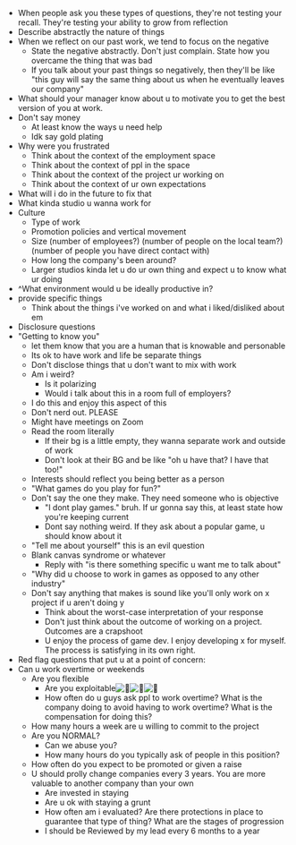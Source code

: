 - When people ask you these types of questions, they're not testing your recall. They're testing your ability to grow from reflection
- Describe abstractly the nature of things
- When we reflect on our past work, we tend to focus on the negative
	- State the negative abstractly. Don't just complain. State how you overcame the thing that was bad
	- If you talk about your past things so negatively, then they'll be like "this guy will say the same thing about us when he eventually leaves our company"
- What should your manager know about u to motivate you to get the best version of you at work.
- Don't say money
	- At least know the ways u need help
	- Idk say gold plating
- Why were you frustrated
	- Think about the context of the employment space
	- Think about the context of ppl in the space
	- Think about the context of the project ur working on
	- Think about the context of ur own expectations
- What will i do in the future to fix that
- What kinda studio u wanna work for
- Culture
	- Type of work
	- Promotion policies and vertical movement
	- Size (number of employees?) (number of people on the local team?) (number of people you have direct contact with)
	- How long the company's been around?
	- Larger studios kinda let u do ur own thing and expect u to know what ur doing
- ^What environment would u be ideally productive in?
- provide specific things
	- Think about the things i've worked on and what i liked/disliked about em
- Disclosure questions 
- "Getting to know you"
	- let them know that you are a human that is knowable and personable
	- Its ok to have work and life be separate things
	- Don't disclose things that u don't want to mix with work
	- Am i weird?
		- Is it polarizing
		- Would i talk about this in a room full of employers?
	- I do this and enjoy this aspect of this
	- Don't nerd out. PLEASE
	- Might have meetings on Zoom
	- Read the room literally
		- If their bg is a little empty, they wanna separate work and outside of work
		- Don't look at their BG and be like "oh u have that? I have that too!"
	- Interests should reflect you being better as a person
	- "What games do you play for fun?"
	- Don't say the one they make. They need someone who is objective
		- "I dont play games." bruh. If ur gonna say this, at least state how you're keeping current 
		- Dont say nothing weird. If they ask about a popular game, u should know about it
	- "Tell me about yourself" this is an evil question
	- Blank canvas syndrome or whatever
		- Reply with "is there something specific u want me to talk about"
	- "Why did u choose to work in games as opposed to any other industry"
	- Don't say anything that makes is sound like you'll only work on x project if u aren't doing y
		- Think about the worst-case interpretation of your response
		- Don't just think about the outcome of working on a project. Outcomes are a crapshoot
		- U enjoy the process of game dev. I enjoy developing x for myself. The process is satisfying in its own right.
- Red flag questions that put u at a point of concern:
- Can u work overtime or weekends
	- Are you flexible 
		- Are you exploitable![👀](https://fonts.gstatic.com/s/e/notoemoji/16.0/1f440/32.png)![👀](https://fonts.gstatic.com/s/e/notoemoji/16.0/1f440/32.png)![👀](https://fonts.gstatic.com/s/e/notoemoji/16.0/1f440/32.png)
		- How often do u guys ask ppl to work overtime? What is the company doing to avoid having to work overtime? What is the compensation for doing this?
	- How many hours a week are u willing to commit to the project 
	- Are you NORMAL? 
		- Can we abuse you?
		- How many hours do you typically ask of people in this position?
	- How often do you expect to be promoted or given a raise
	- U should prolly change companies every 3 years. You are more valuable to another company than your own
		- Are invested in staying
		- Are u ok with staying a grunt
		- How often am i evaluated? Are there protections in place to guarantee that type of thing? What are the stages of progression
		- I should be Reviewed by my lead every 6 months to a year
